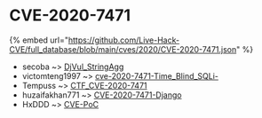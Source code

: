# CVE-2020-7471
{% embed url="https://github.com/Live-Hack-CVE/full_database/blob/main/cves/2020/CVE-2020-7471.json" %}

* secoba ~> [DjVul_StringAgg](https://www.alice-snow.ru/2020/database/cve-2020-7471/djvul_stringagg-secoba)
* victomteng1997 ~> [cve-2020-7471-Time_Blind_SQLi-](https://www.alice-snow.ru/2020/database/cve-2020-7471/cve-2020-7471-time_blind_sqli--victomteng1997)
* Tempuss ~> [CTF_CVE-2020-7471](https://www.alice-snow.ru/2020/database/cve-2020-7471/ctf_cve-2020-7471-tempuss)
* huzaifakhan771 ~> [CVE-2020-7471-Django](https://www.alice-snow.ru/2020/database/cve-2020-7471/cve-2020-7471-django-huzaifakhan771)
* HxDDD ~> [CVE-PoC](https://www.alice-snow.ru/2020/database/cve-2020-7471/cve-poc-hxddd)